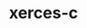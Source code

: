 ---
title: "xerces-c"
layout: cache
categories: [package, v0.18.0]
meta: {"versions": ["3.2.3"], "compilers": ["gcc@=7.5.0"], "oss": ["ubuntu18.04"], "platforms": ["linux"], "targets": ["x86_64"], "stacks": ["e4s", "root"], "num_specs": 1, "num_specs_by_stack": {"root": 1, "e4s": 1}}
spec_details: [{"hash": "qngf46k6iueywdzcrynhnnu33h3rtzpn", "compiler": "gcc@=7.5.0", "versions": ["3.2.3"], "os": "ubuntu18.04", "platform": "linux", "target": "x86_64", "variants": ["cxxstd=default", "netaccessor=curl", "transcoder=iconv"], "stacks": ["root", "e4s"], "size": "-", "tarball": "https://binaries.spack.io/releases/v0.18.0/build_cache/linux-ubuntu18.04-x86_64/gcc-7.5.0/xerces-c-3.2.3/linux-ubuntu18.04-x86_64-gcc-7.5.0-xerces-c-3.2.3-qngf46k6iueywdzcrynhnnu33h3rtzpn.spack"}]
---